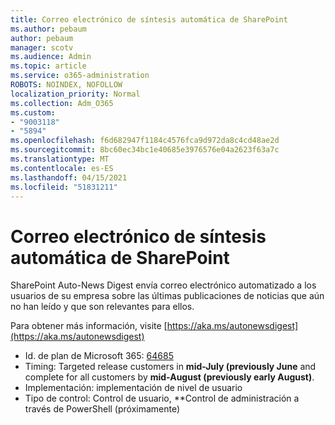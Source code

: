 ```yaml
---
title: Correo electrónico de síntesis automática de SharePoint
ms.author: pebaum
author: pebaum
manager: scotv
ms.audience: Admin
ms.topic: article
ms.service: o365-administration
ROBOTS: NOINDEX, NOFOLLOW
localization_priority: Normal
ms.collection: Adm_O365
ms.custom:
- "9003118"
- "5894"
ms.openlocfilehash: f6d682947f1184c4576fca9d972da8c4cd48ae2d
ms.sourcegitcommit: 8bc60ec34bc1e40685e3976576e04a2623f63a7c
ms.translationtype: MT
ms.contentlocale: es-ES
ms.lasthandoff: 04/15/2021
ms.locfileid: "51831211"
---
```

# <a name="sharepoint-auto-digest-email"></a>Correo electrónico de síntesis automática de SharePoint

SharePoint Auto-News Digest envía correo electrónico automatizado a los usuarios de su empresa sobre las últimas publicaciones de noticias que aún no han leído y que son relevantes para ellos.

Para obtener más información, visite [https://aka.ms/autonewsdigest](https://aka.ms/autonewsdigest)

- Id. de plan de Microsoft 365:  [64685](https://www.microsoft.com/microsoft-365/roadmap?filters=&featureid=64685)
- Timing: Targeted release customers in  **mid-July (previously June**  and complete for all customers by  **mid-August (previously early August)**.
- Implementación: implementación de nivel de usuario
- Tipo de control: Control de usuario, **Control de administración a través de PowerShell (próximamente)
